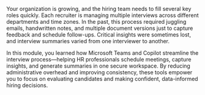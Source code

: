 Your organization is growing, and the hiring team needs to fill several key roles quickly. Each recruiter is managing multiple interviews across different departments and time zones. In the past, this process required juggling emails, handwritten notes, and multiple document versions just to capture feedback and schedule follow-ups. Critical insights were sometimes lost, and interview summaries varied from one interviewer to another.

In this module, you learned how Microsoft Teams and Copilot streamline the interview process—helping HR professionals schedule meetings, capture insights, and generate summaries in one secure workspace. By reducing administrative overhead and improving consistency, these tools empower you to focus on evaluating candidates and making confident, data-informed hiring decisions.